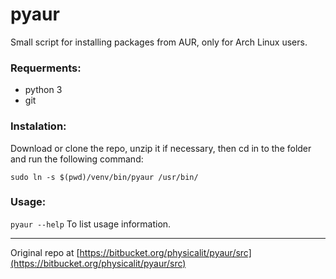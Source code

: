 # pyaur
Small script for installing packages from AUR, only for Arch Linux users. 

### Requerments:

  - python 3
  - git
  
### Instalation:

Download or clone the repo, unzip it if necessary, then cd in to the folder and run the following command:

`sudo ln -s $(pwd)/venv/bin/pyaur /usr/bin/`

### Usage:

`pyaur --help` To list usage information. 

---

Original repo at [https://bitbucket.org/physicalit/pyaur/src](https://bitbucket.org/physicalit/pyaur/src)
